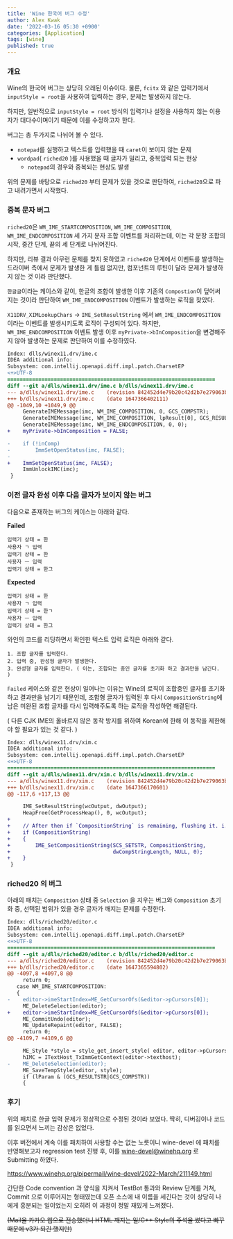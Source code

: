 ```yaml
---
title: 'Wine 한국어 버그 수정'
author: Alex Kwak
date: '2022-03-16 05:30 +0900'
categories: [Application]
tags: [wine]
published: true
---
```

### 개요

Wine의 한국어 버그는 상당히 오래된 이슈이다. 물론, `fcitx` 와 같은 입력기에서 `inputStyle = root`을 사용하여 입력하는 경우, 문제는
발생하지 않는다.

하지만, 일반적으로 `inputStyle = root` 방식의 입력기나 설정을 사용하지 않는 이용자가 대다수이며이기 때문에 이를 수정하고자 한다.

버그는 총 두가지로 나뉘어 볼 수 있다.
- `notepad`를 실행하고 텍스트를 입력했을 때 `caret`이 보이지 않는 문제
- `wordpad`( `riched20` )를 사용했을 때 글자가 밀리고, 중복입력 되는 현상
  - `notepad`의 경우와 중복되는 현상도 발생

위의 문제를 바탕으로 `riched20` 부터 문제가 있을 것으로 판단하여, `riched20`으로 파고 내려가면서 시작했다.

### 중복 문자 버그

`riched20`은 `WM_IME_STARTCOMPOSITION`, `WM_IME_COMPOSITION`, `WM_IME_ENDCOMPOSITION` 세 가지 문자 조합 이벤트를 처리하는데,
이는 각 문장 조합의 시작, 중간 단계, 끝의 세 단계로 나뉘어진다.

하지만, 리뷰 결과 아무런 문제를 찾지 못하였고 `riched20` 단계에서 이벤트를 발생하는 드라이버 측에서 문제가 발생한 게 틀림 없지만,
컴포넌트의 루틴이 달라 문제가 발생하지 않는 것 이라 판단했다.

`한글글`이라는 케이스와 같이, 한글의 조합이 발생한 이후 기존의 `Compostion`이 덮어써지는 것이라 판단하여 `WM_IME_ENDCOMPOSITION`
이벤트가 발생하는 로직을 찾았다.

`X11DRV_XIMLookupChars` -> `IME_SetResultString` 에서 `WM_IME_ENDCOMPOSITION` 이라는 이벤트를 발생시키도록 로직이 구성되어
있다. 하지만, `WM_IME_ENDCOMPOSITION` 이벤트 발생 이후 `myPrivate->bInComposition`을 변경해주지 않아 발생하는 문제로 판단하여
이를 수정하였다.

```diff
Index: dlls/winex11.drv/ime.c
IDEA additional info:
Subsystem: com.intellij.openapi.diff.impl.patch.CharsetEP
<+>UTF-8
===================================================================
diff --git a/dlls/winex11.drv/ime.c b/dlls/winex11.drv/ime.c
--- a/dlls/winex11.drv/ime.c	(revision 842452d4e79b20c42d2b7e279063b2feabeb31de)
+++ b/dlls/winex11.drv/ime.c	(date 1647366402111)
@@ -1049,10 +1049,9 @@
     GenerateIMEMessage(imc, WM_IME_COMPOSITION, 0, GCS_COMPSTR);
     GenerateIMEMessage(imc, WM_IME_COMPOSITION, lpResult[0], GCS_RESULTSTR|GCS_RESULTCLAUSE);
     GenerateIMEMessage(imc, WM_IME_ENDCOMPOSITION, 0, 0);
+    myPrivate->bInComposition = FALSE;

-    if (!inComp)
-        ImmSetOpenStatus(imc, FALSE);
-
+    ImmSetOpenStatus(imc, FALSE);
     ImmUnlockIMC(imc);
 }
```

### 이전 글자 완성 이후 다음 글자가 보이지 않는 버그

다음으로 존재하는 버그의 케이스는 아래와 같다.

**Failed**
```text
입력기 상태 = 한
사용자 ㄱ 입력
입력기 상태 = 한
사용자 ㅡ 입력
입력기 상태 = 한그
```

**Expected**
```text
입력기 상태 = 한
사용자 ㄱ 입력
입력기 상태 = 한ㄱ
사용자 ㅡ 입력
입력기 상태 = 한그
```

와인의 코드를 리딩하면서 확인한 텍스트 입력 로직은 아래와 같다.
```text
1. 조합 글자를 입력한다.
2. 입력 중, 완성형 글자가 발생한다.
3. 완성형 글자를 입력한다. ( 이는, 조합되는 중인 글자를 초기화 하고 결과만을 남긴다. )
```

`Failed` 케이스와 같은 현상이 일어나는 이유는 Wine의 로직이 조합중인 글자를 초기화 하고 결과만을 남기기 때문인데, 조합형 글자가 입력된
후 다시 `CompositionString`에 남은 미완된 조합 글자를 다시 입력해주도록 하는 로직을 작성하면 해결된다.

( 다른 CJK IME의 올바르지 않은 동작 방지를 위하여 Korean에 한해 이 동작을 제한해야 할 필요가 있는 것 같다. )

```diff
Index: dlls/winex11.drv/xim.c
IDEA additional info:
Subsystem: com.intellij.openapi.diff.impl.patch.CharsetEP
<+>UTF-8
===================================================================
diff --git a/dlls/winex11.drv/xim.c b/dlls/winex11.drv/xim.c
--- a/dlls/winex11.drv/xim.c	(revision 842452d4e79b20c42d2b7e279063b2feabeb31de)
+++ b/dlls/winex11.drv/xim.c	(date 1647366170601)
@@ -117,6 +117,13 @@

     IME_SetResultString(wcOutput, dwOutput);
     HeapFree(GetProcessHeap(), 0, wcOutput);
+
+    // After then if `CompositionString` is remaining, flushing it. i.e., Korean
+    if (CompositionString)
+    {
+        IME_SetCompositionString(SCS_SETSTR, CompositionString,
+                                 dwCompStringLength, NULL, 0);
+    }
 }
 ```

### riched20 의 버그

아래의 패치는 `Composition` 상태 중 `Selection` 을 지우는 버그와 `Composition` 초기화 중, 선택된 범위가 있을 경우 글자가 깨지는 문제를 수정한다.

```diff
Index: dlls/riched20/editor.c
IDEA additional info:
Subsystem: com.intellij.openapi.diff.impl.patch.CharsetEP
<+>UTF-8
===================================================================
diff --git a/dlls/riched20/editor.c b/dlls/riched20/editor.c
--- a/dlls/riched20/editor.c	(revision 842452d4e79b20c42d2b7e279063b2feabeb31de)
+++ b/dlls/riched20/editor.c	(date 1647365594802)
@@ -4097,8 +4097,8 @@
     return 0;
   case WM_IME_STARTCOMPOSITION:
   {
-    editor->imeStartIndex=ME_GetCursorOfs(&editor->pCursors[0]);
     ME_DeleteSelection(editor);
+    editor->imeStartIndex=ME_GetCursorOfs(&editor->pCursors[0]);
     ME_CommitUndo(editor);
     ME_UpdateRepaint(editor, FALSE);
     return 0;
@@ -4109,7 +4109,6 @@

     ME_Style *style = style_get_insert_style( editor, editor->pCursors );
     hIMC = ITextHost_TxImmGetContext(editor->texthost);
-    ME_DeleteSelection(editor);
     ME_SaveTempStyle(editor, style);
     if (lParam & (GCS_RESULTSTR|GCS_COMPSTR))
     {
```

### 후기

위의 패치로 한글 입력 문제가 정상적으로 수정된 것이라 보였다. 딱히, 디버깅이나 코드를 읽으면서 느끼는 감상은 없었다.

이후 버전에서 계속 이를 패치하여 사용할 수는 없는 노릇이니 wine-devel 에 패치를 반영해보고자 regression test 진행 후,
이를 wine-devel@winehq.org 로 Submitting 하였다.

https://www.winehq.org/pipermail/wine-devel/2022-March/211149.html

간단한 Code convention 과 양식을 지켜서 TestBot 통과와 Review 단계를 거쳐, Commit 으로 이루어지는 형태였는데 오픈 소스에 내 이름을
세긴다는 것이 상당히 나에게 흥분되는 일이었는지 오히려 이 과정이 정말 재밌게 느껴졌다.

~~(Mail을 카카오 웹으로 전송했더니 HTML 깨지는 일/C++ Style의 주석을 썼다고 빠꾸 때문에 v3가 되긴 했지만)~~
